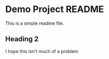 # Demo Project README

This is a simple readme file.

## Heading 2

I hope this isn't much of a problem
